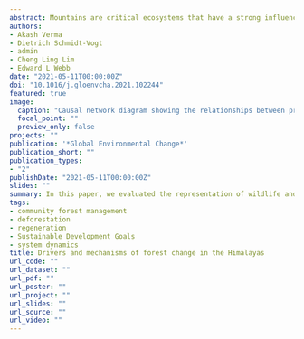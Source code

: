 ```yaml
---
abstract: Mountains are critical ecosystems that have a strong influence far beyond their topographic boundaries. More than 50 million people inhabit the Himalayas, and more than one billion people depend on the ecosystem services they provide. Anthropogenic activities have driven concurrent deforestation and regeneration in the Himalayas, and interventions to reduce forest loss and promote forest recovery require a synthetic understanding of the complex and interacting drivers of forest change. We conducted a systematic review of case studies from 1984 to 2020 (n=137) and combined a system dynamics approach with a causal network analysis to identify, map and articulate the relationships between the drivers, actors and mechanisms of forest change across the entirety of the Himalayan mountain range. In total, the analysis revealed five proximate drivers, 12 underlying drivers, two institutional factors and five ‘other’ factors connected by a total of 221 linkages. Forest change dynamics have been dominated by widespread smallholder agriculture, extensive non-timber forest product extraction, widespread commercial and non-commercial timber extraction, and high rates of agricultural abandonment. Underlying drivers include population growth, poor agricultural productivity, international support for development projects, and successful community forest management systems. Contradictory linkages emerge from a combination of contextual factors, which can have negative impacts on conservation goals. Global processes such as shifts in governance, transnational infrastructure-development programs, economic slowdowns, labor migrations and climate change threaten to destabilize established dynamics and change forest trajectories. The underlying and proximate drivers interact through multiple pathways that can be utilized to achieve conservation goals. Based on this analysis, we highlight five thematic focus areas to curtail forest loss and promote recovery: (1) decreasing the population pressure, (2) sustainable increase of agricultural productivity, (3) strengthening of forest management institutions, (4) leveraging tourism growth and sustainable infrastructure expansion, and (5) fuel transition and establishing firewood plantations on degraded land. The broader adoption of systems thinking, and specifically a system dynamics approach and causal network analysis, will greatly enhance the rigour of policy development, help design site-specific interventions at multiple spatial scales which can respond to local and global changes, and guide deeper inquiry to enhance our understanding of driver-forest dynamics.
authors:
- Akash Verma
- Dietrich Schmidt-Vogt
- admin
- Cheng Ling Lim
- Edward L Webb
date: "2021-05-11T00:00:00Z"
doi: "10.1016/j.gloenvcha.2021.102244"
featured: true
image:
  caption: "Causal network diagram showing the relationships between proximate and underlying drivers, institutional factors, and other factors of forest change in the Himalayas. The arrows indicate the direction of influence, from driver to effect and the boxed number indicates the frequency of occurrence of the relationship in the case studies. The colour of the arrows indicates whether the effect is directly associated (black) or inversely associated (red). Relationships occurring in four or more case studies are represented here. Thicker lines represent most prevalent relationships (10 or more case studies). Definitions of acronyms are given in Table 2. (For interpretation of the references to colour in this figure legend, the reader is referred to the web version of this article.)"
  focal_point: ""
  preview_only: false
projects: ""
publication: '*Global Environmental Change*'
publication_short: ""
publication_types:
- "2"
publishDate: "2021-05-11T00:00:00Z"
slides: ""
summary: In this paper, we evaluated the representation of wildlife and forest types within protected areas. Current protected area network underrepresented wildlife species and forest types. Spatial prioritisation identified additional priority areas to meet representation targets. Modest expansion via area-based conservation strategies can enhance protected area effectiveness. Conservation efforts must prioritise involvement and leadership of local communities.
tags:
- community forest management
- deforestation
- regeneration
- Sustainable Development Goals
- system dynamics
title: Drivers and mechanisms of forest change in the Himalayas
url_code: ""
url_dataset: ""
url_pdf: ""
url_poster: ""
url_project: ""
url_slides: ""
url_source: ""
url_video: ""
---
```

<div data-badge-details="right" data-badge-type="medium-donut" data-doi="10.1016/j.gloenvcha.2021.102244" data-hide-no-mentions="true" class="altmetric-embed"></div>

<span class="__dimensions_badge_embed__" data-doi="10.1016/j.gloenvcha.2021.102244" data-legend="always"></span><script async src="https://badge.dimensions.ai/badge.js" charset="utf-8"></script>
